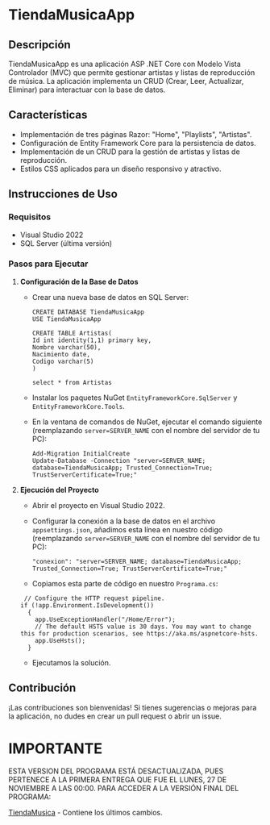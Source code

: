 # TiendaMusicaApp

## Descripción

TiendaMusicaApp es una aplicación ASP .NET Core con Modelo Vista Controlador (MVC) que permite gestionar artistas y listas de reproducción de música. La aplicación implementa un CRUD (Crear, Leer, Actualizar, Eliminar) para interactuar con la base de datos.

## Características

- Implementación de tres páginas Razor: "Home", "Playlists", "Artistas".
- Configuración de Entity Framework Core para la persistencia de datos.
- Implementación de un CRUD para la gestión de artistas y listas de reproducción.
- Estilos CSS aplicados para un diseño responsivo y atractivo.

## Instrucciones de Uso

### Requisitos

- Visual Studio 2022
- SQL Server (última versión)

### Pasos para Ejecutar

1. **Configuración de la Base de Datos**

   - Crear una nueva base de datos en SQL Server:

      ```
      CREATE DATABASE TiendaMusicaApp
      USE TiendaMusicaApp

      CREATE TABLE Artistas(
      Id int identity(1,1) primary key,
      Nombre varchar(50),
      Nacimiento date,
      Codigo varchar(5)
      )

      select * from Artistas
     ```
      
   - Instalar los paquetes NuGet `EntityFrameworkCore.SqlServer` y `EntityFrameworkCore.Tools`.
   - En la ventana de comandos de NuGet, ejecutar el comando siguiente (reemplazando `server=SERVER_NAME` con el nombre del servidor de tu PC):

     ```
     Add-Migration InitialCreate
     Update-Database -Connection "server=SERVER_NAME; database=TiendaMusicaApp; Trusted_Connection=True; TrustServerCertificate=True;"
     ```

1. **Ejecución del Proyecto**

   - Abrir el proyecto en Visual Studio 2022.
   - Configurar la conexión a la base de datos en el archivo `appsettings.json`, añadimos esta línea en nuestro código (reemplazando `server=SERVER_NAME` con el nombre del servidor de tu PC):
  
     ```
     "conexion": "server=SERVER_NAME; database=TiendaMusicaApp; Trusted_Connection=True; TrustServerCertificate=True;"
     ```
   - Copiamos esta parte de código en nuestro `Programa.cs`:

    ```
     // Configure the HTTP request pipeline.
    if (!app.Environment.IsDevelopment())
      {
        app.UseExceptionHandler("/Home/Error");
        // The default HSTS value is 30 days. You may want to change this for production scenarios, see https://aka.ms/aspnetcore-hsts.
        app.UseHsts();
      }
     ```
   - Ejecutamos la solución.

## Contribución

¡Las contribuciones son bienvenidas! Si tienes sugerencias o mejoras para la aplicación, no dudes en crear un pull request o abrir un issue.

# IMPORTANTE
ESTA VERSION DEL PROGRAMA ESTÁ DESACTUALIZADA, PUES PERTENECE A LA PRIMERA ENTREGA QUE FUE EL LUNES, 27 DE NOVIEMBRE A LAS 00:00. PARA ACCEDER A LA VERSIÓN FINAL DEL PROGRAMA:

[TiendaMusica]([https://github.com/tu-usuario/tu-repositorio/tree/main/carpeta](https://github.com/andresalmeida/Desarrollo_Web_Avanzado_14956/tree/main/TiendaMusica)https://github.com/andresalmeida/Desarrollo_Web_Avanzado_14956/tree/main/TiendaMusica) - Contiene los últimos cambios.

